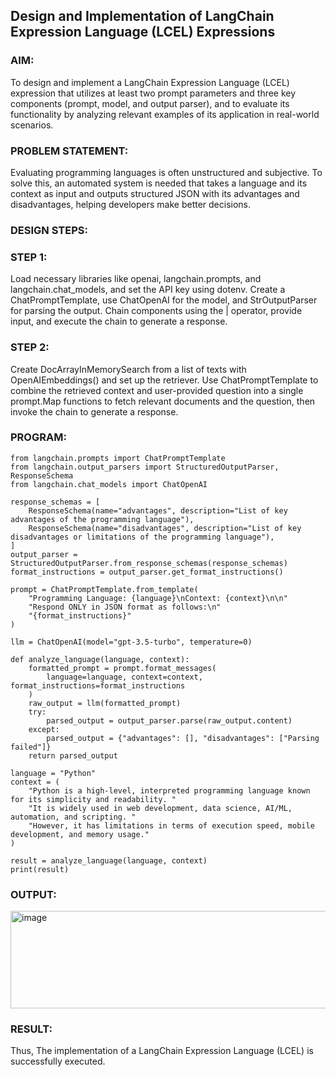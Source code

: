 ## Design and Implementation of LangChain Expression Language (LCEL) Expressions

### AIM:
To design and implement a LangChain Expression Language (LCEL) expression that utilizes at least two prompt parameters and three key components (prompt, model, and output parser), and to evaluate its functionality by analyzing relevant examples of its application in real-world scenarios.

### PROBLEM STATEMENT:
Evaluating programming languages is often unstructured and subjective. To solve this, an automated system is needed that takes a language and its context as input and outputs structured JSON with its advantages and disadvantages, helping developers make better decisions.
### DESIGN STEPS:
### STEP 1:
Load necessary libraries like openai, langchain.prompts, and langchain.chat_models, and set the API key using dotenv. Create a ChatPromptTemplate, use ChatOpenAI for the model, and StrOutputParser for parsing the output. Chain components using the | operator, provide input, and execute the chain to generate a response.

### STEP 2:
Create DocArrayInMemorySearch from a list of texts with OpenAIEmbeddings() and set up the retriever. Use ChatPromptTemplate to combine the retrieved context and user-provided question into a single prompt.Map functions to fetch relevant documents and the question, then invoke the chain to generate a response.
### PROGRAM:
```
from langchain.prompts import ChatPromptTemplate
from langchain.output_parsers import StructuredOutputParser, ResponseSchema
from langchain.chat_models import ChatOpenAI

response_schemas = [
    ResponseSchema(name="advantages", description="List of key advantages of the programming language"),
    ResponseSchema(name="disadvantages", description="List of key disadvantages or limitations of the programming language"),
]
output_parser = StructuredOutputParser.from_response_schemas(response_schemas)
format_instructions = output_parser.get_format_instructions()

prompt = ChatPromptTemplate.from_template(
    "Programming Language: {language}\nContext: {context}\n\n"
    "Respond ONLY in JSON format as follows:\n"
    "{format_instructions}"
)

llm = ChatOpenAI(model="gpt-3.5-turbo", temperature=0)

def analyze_language(language, context):
    formatted_prompt = prompt.format_messages(
        language=language, context=context, format_instructions=format_instructions
    )
    raw_output = llm(formatted_prompt)
    try:
        parsed_output = output_parser.parse(raw_output.content)
    except:
        parsed_output = {"advantages": [], "disadvantages": ["Parsing failed"]}
    return parsed_output

language = "Python"
context = (
    "Python is a high-level, interpreted programming language known for its simplicity and readability. "
    "It is widely used in web development, data science, AI/ML, automation, and scripting. "
    "However, it has limitations in terms of execution speed, mobile development, and memory usage."
)

result = analyze_language(language, context)
print(result)

```

### OUTPUT:
<img width="811" height="156" alt="image" src="https://github.com/user-attachments/assets/c3f8bec2-9cdb-415a-bb15-be3314d4dbd7" />



### RESULT:
Thus, The implementation of a LangChain Expression Language (LCEL) is successfully executed.
